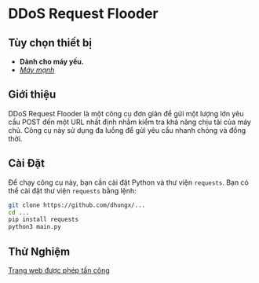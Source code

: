 # DDoS Request Flooder

## Tùy chọn thiết bị

- **Dành cho máy yếu.**
- *[Máy mạnh ](https://github.com/dhungx/ddos)*


## Giới thiệu

DDoS Request Flooder là một công cụ đơn giản để gửi một lượng lớn yêu cầu POST đến một URL nhất định nhằm kiểm tra khả năng chịu tải của máy chủ. Công cụ này sử dụng đa luồng để gửi yêu cầu nhanh chóng và đồng thời.

## Cài Đặt

Để chạy công cụ này, bạn cần cài đặt Python và thư viện `requests`. Bạn có thể cài đặt thư viện `requests` bằng lệnh:

```bash
git clone https://github.com/dhungx/...
cd ...
pip install requests
python3 main.py
```

## Thử Nghiệm
[Trang web được phép tấn công](http://testtools.atwebpages.com/)

